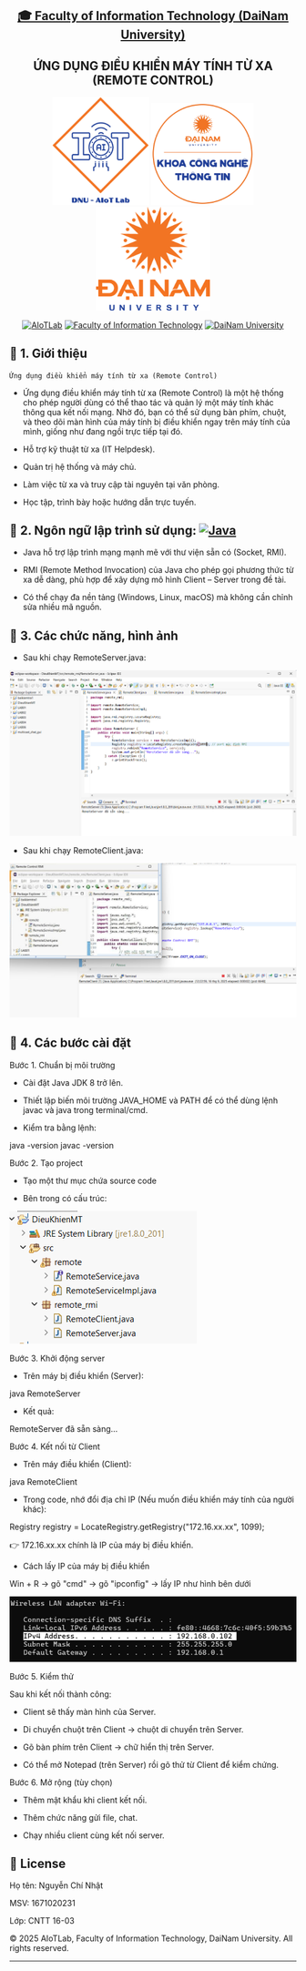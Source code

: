 <h2 align="center">
    <a href="https://dainam.edu.vn/vi/khoa-cong-nghe-thong-tin">
    🎓 Faculty of Information Technology (DaiNam University)
    </a>
</h2>
<h2 align="center">
   ỨNG DỤNG ĐIỀU KHIỂN MÁY TÍNH TỪ XA (REMOTE CONTROL)
</h2>
<div align="center">
    <p align="center">
        <img src="docs/aiotlab_logo.png" alt="AIoTLab Logo" width="170"/>
        <img src="docs/fitdnu_logo.png" alt="AIoTLab Logo" width="180"/>
        <img src="docs/dnu_logo.png" alt="DaiNam University Logo" width="200"/>
    </p>

[![AIoTLab](https://img.shields.io/badge/AIoTLab-green?style=for-the-badge)](https://www.facebook.com/DNUAIoTLab)
[![Faculty of Information Technology](https://img.shields.io/badge/Faculty%20of%20Information%20Technology-blue?style=for-the-badge)](https://dainam.edu.vn/vi/khoa-cong-nghe-thong-tin)
[![DaiNam University](https://img.shields.io/badge/DaiNam%20University-orange?style=for-the-badge)](https://dainam.edu.vn)

</div>

## 📖 1. Giới thiệu
    Ứng dụng điều khiển máy tính từ xa (Remote Control) 
- Ứng dụng điều khiển máy tính từ xa (Remote Control) là một hệ thống cho phép người dùng có thể thao tác và quản lý một máy tính khác thông qua kết nối mạng. Nhờ đó, bạn có thể sử dụng bàn phím, chuột, và theo dõi màn hình của máy tính bị điều khiển ngay trên máy tính của mình, giống như đang ngồi trực tiếp tại đó.

- Hỗ trợ kỹ thuật từ xa (IT Helpdesk).

- Quản trị hệ thống và máy chủ.

- Làm việc từ xa và truy cập tài nguyên tại văn phòng.

- Học tập, trình bày hoặc hướng dẫn trực tuyến.

## 🔧 2. Ngôn ngữ lập trình sử dụng: [![Java](https://img.shields.io/badge/Java-007396?style=for-the-badge&logo=java&logoColor=white)](https://www.java.com/)

- Java hỗ trợ lập trình mạng mạnh mẽ với thư viện sẵn có (Socket, RMI).

- RMI (Remote Method Invocation) của Java cho phép gọi phương thức từ xa dễ dàng, phù hợp để xây dựng mô hình Client – Server trong đề tài.

- Có thể chạy đa nền tảng (Windows, Linux, macOS) mà không cần chỉnh sửa nhiều mã nguồn.

## 🚀 3. Các chức năng, hình ảnh

- Sau khi chạy RemoteServer.java:

![alt text](image-4.png)

- Sau khi chạy RemoteClient.java:

![alt text](image-6.png)

## 🚀 4. Các bước cài đặt

Bước 1. Chuẩn bị môi trường

- Cài đặt Java JDK 8 trở lên.

- Thiết lập biến môi trường JAVA_HOME và PATH để có thể dùng lệnh javac và java trong terminal/cmd.

- Kiểm tra bằng lệnh:

java -version
javac -version

Bước 2. Tạo project

- Tạo một thư mục chứa source code

- Bên trong có cấu trúc:

![alt text](image-5.png)

Bước 3. Khởi động server

- Trên máy bị điều khiển (Server):

java RemoteServer

- Kết quả:

RemoteServer đã sẵn sàng...

Bước 4. Kết nối từ Client

- Trên máy điều khiển (Client):

java RemoteClient

- Trong code, nhớ đổi địa chỉ IP (Nếu muốn điều khiển máy tính của người khác):

Registry registry = LocateRegistry.getRegistry("172.16.xx.xx", 1099);

👉 172.16.xx.xx chính là IP của máy bị điều khiển.

- Cách lấy IP của máy bị điều khiển

Win + R -> gõ "cmd" -> gõ "ipconfig" -> lấy IP như hình bên dưới

![alt text](image-7.png)


Bước 5. Kiểm thử

Sau khi kết nối thành công:

- Client sẽ thấy màn hình của Server.

- Di chuyển chuột trên Client → chuột di chuyển trên Server.

- Gõ bàn phím trên Client → chữ hiển thị trên Server.

- Có thể mở Notepad (trên Server) rồi gõ thử từ Client để kiểm chứng.

Bước 6. Mở rộng (tùy chọn)

- Thêm mật khẩu khi client kết nối.

- Thêm chức năng gửi file, chat.

- Chạy nhiều client cùng kết nối server.

## 📝 License

Họ tên: Nguyễn Chí Nhật

MSV: 1671020231

Lớp: CNTT 16-03

© 2025 AIoTLab, Faculty of Information Technology, DaiNam University. All rights reserved.

---